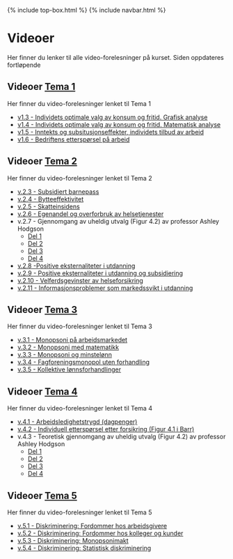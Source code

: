 
{% include top-box.html %} <!-- Kode for å inkludere boksen på toppen av siden. Se _config.yml for å gjøre endringer. -->
{% include navbar.html %} <!-- Kode for navigasjonsmeny. Se navbar.html for å gjøre endringer. -->
<!-- Gjør endringer under her -->

# Videoer
Her finner du lenker til alle video-forelesninger på kurset. Siden oppdateres fortløpende

## Videoer [Tema 1](tema1.md)<a name="v_t1"></a>
Her finner du video-forelesninger lenket til Tema 1
* [v1.3 - Individets optimale valg av konsum og fritid. Grafisk analyse](https://youtu.be/nqe0E1qLSmI)
* [v1.4 - Individets optimale valg av konsum og fritid. Matematisk analyse](https://youtu.be/8oLRvFDe88c)
* [v1.5 - Inntekts og subsitusjonseffekter, individets tilbud av arbeid](https://youtu.be/phJHHZUhcUk)
* [v1.6 - Bedriftens etterspørsel på arbeid](https://youtu.be/JudCGgybOZU)

## Videoer [Tema 2](Tema2.md)<a name="v_t2"></a>
Her finner du video-forelesninger lenket til Tema 2
* [v.2.3 - Subsidiert barnepass](https://youtu.be/QiadrXoINz4)
* [v.2.4 - Bytteeffektivitet](https://uit.cloud.panopto.eu/Panopto/Pages/Viewer.aspx?id=a93ae20e-e503-4efc-9ee3-aef600e3f9be)
* [v.2.5 - Skatteinsidens](https://uit.cloud.panopto.eu/Panopto/Pages/Viewer.aspx?id=9750c2d9-7d3f-4928-b662-aef600ebf013)
* [v.2.6 - Egenandel og overforbruk av helsetjenester](https://uit.cloud.panopto.eu/Panopto/Pages/Viewer.aspx?id=b782e535-0245-4a31-82cc-af4000efdd91)
* v.2.7 - Gjennomgang av uheldig utvalg (Figur 4.2) av professor Ashley Hodgson
  * [Del 1](https://www.youtube.com/watch?v=surN9HrBppw)
  * [Del 2](https://www.youtube.com/watch?v=9RujVAT4Kl4)
  * [Del 3](https://www.youtube.com/watch?v=U7NWx2bU0-U)
  * [Del 4](https://www.youtube.com/watch?v=yjOqTHs0XAI)
* [v.2.8 -Positive eksternaliteter i utdanning](https://uit.cloud.panopto.eu/Panopto/Pages/Viewer.aspx?id=bdf5491f-ea5a-4aa7-902a-b07700b68bc8)
* [v.2.9 - Positive eksternaliteter i utdanning og subsidiering](https://uit.cloud.panopto.eu/Panopto/Pages/Viewer.aspx?id=bdae9fe8-66d1-48b5-b7aa-b07700b543a4)
* [v.2.10 - Velferdsgevinster av helseforsikring](https://uit.cloud.panopto.eu/Panopto/Pages/Viewer.aspx?id=c06b2713-ad3e-4e86-8d9f-b07700b670b3)
* [v.2.11 - Informasjonsproblemer som markedssvikt i utdanning](https://uit.cloud.panopto.eu/Panopto/Pages/Viewer.aspx?id=e52f278b-641b-474a-a513-b07700b670b0)
  
## Videoer [Tema 3](tema3.md)<a name="v_t3"></a>
Her finner du video-forelesninger lenket til Tema 3
* [v.3.1 - Monopsoni på arbeidsmarkedet](https://youtu.be/I3l3wnAVugs)
* [v.3.2 - Monopsoni med matematikk](https://youtu.be/N392E_4pmEc)
* [v.3.3 - Monopsoni og minstelønn](https://youtu.be/RNvWEqEYPs4)
* [v.3.4 - Fagforeningsmonopol uten forhandling](https://youtu.be/8DlLYuSlUCE)
* [v.3.5 - Kollektive lønnsforhandlinger](https://youtu.be/ACNGSS2LO3o)


## Videoer [Tema 4](tema4.md)<a name="v_t4"></a>
Her finner du video-forelesninger lenket til Tema 4

* [v.4.1 - Arbeidsledighetstrygd (dagpenger)](https://youtu.be/PIK38cpDgOY)
* [v.4.2 - Individuell etterspørsel etter forsikring (Figur 4.1 i Barr)](https://uit.cloud.panopto.eu/Panopto/Pages/Viewer.aspx?id=8bd681e4-240d-495a-a351-aefa0088ddbb)
* v.4.3 - Teoretisk gjennomgang av uheldig utvalg (Figur 4.2) av professor Ashley Hodgson
  * [Del 1](https://www.youtube.com/watch?v=surN9HrBppw)
  * [Del 2](https://www.youtube.com/watch?v=9RujVAT4Kl4)
  * [Del 3](https://www.youtube.com/watch?v=U7NWx2bU0-U)
  * [Del 4](https://www.youtube.com/watch?v=yjOqTHs0XAI)

## Videoer [Tema 5](tema5.md)<a name="v_t5"></a>
Her finner du video-forelesninger lenket til Tema 5
* [v.5.1 - Diskriminering: Fordommer hos arbeidsgivere](https://youtu.be/q8oKcs4NYeg)
* [v.5.2 - Diskriminering: Fordommer hos kolleger og kunder](https://youtu.be/1WODKQx3zJg)
* [v.5.3 - Diskriminering: Monopsonimakt](https://youtu.be/ncNni_7vU2o)
* [v.5.4 - Diskriminering: Statistisk diskriminering](https://youtu.be/OtBjx54IWcA)



